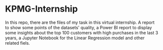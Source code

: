 # KPMG-Internship
In this repo, there are the files of my task in this virtual internship. A report to show some points of the datasets' quality, a Power BI report to display some insights about the top 100 customers with high purchases in the last 3 years, a Jupyter Notebook for the Linear Regression model and other related fiels.

